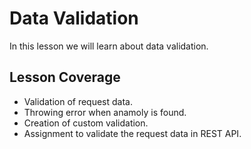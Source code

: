 # Data Validation

In this lesson we will learn about data validation.

## Lesson Coverage

- Validation of request data.
- Throwing error when anamoly is found.
- Creation of custom validation.
- Assignment to validate the request data in REST API.